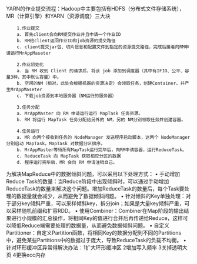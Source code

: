 YARN的作业提交流程：Hadoop中主要包括有HDFS（分布式文件存储系统），MR（计算引擎）和YARN（资源调度）三大块

        1.作业提交
        a. 首先client会向RM提交作业并且申请一个作业ID
        b. RM给client返回作业ID和job资源的提交路径
        c. client提交jar包、切片信息和配置文件到指定的资源提交路径，完成后接着向RM申请运行MrAppMaseter
        
        2.作业初始化
        a. 当 RM 收到 Client 的请求后，将该 job 添加到调度器（其中有IFIO、公平、容量3种，其中默认容量）中。
        b. 空闲的NM（相对，此处会根据机器的资源决定）会领取任务，创建Container，并产生MrAppMaseter
        c. 下载job资源到本地服务器（NM运行的服务器）
        
        3.任务分配
        a. MrAppMaster 向 RM 申请运行运行 MapTask 任务资源。
        b. RM 将运行 MapTask 任务分配给另外的 NM，另的 NM分别领取任务并创建容器。
        
        4.任务运行
        a. MR 向两个接收到任务的 NodeManager 发送程序启动脚本，这两个 NodeManager 分别启动 MapTask，MapTask 对数据分区排序。
        b. MrAppMaster等待所有MapTask运行完毕后，向RM申请容器，运行ReduceTask。
        c. ReduceTask 向 MapTask 获取相应分区的数据
        d. 程序运行完毕后，MR 会向 RM 申请注销自己。

为解决MapReduce中的数据倾斜问题，可以采用以下处理方式：
        • 手动增加Reduce Task的数量：当Reduce阶段中出现倾斜时，可以通过手动增加ReduceTask的数量来解决这个问题。增加ReduceTask的数量后，每个Task要处理的数据量就会减少，从而避免了数据倾斜问题。
        • 针对倾斜的Key单独处理：对于部分key倾斜严重，可以采样倾斜key，拆分join；如果是大量key倾斜严重，可以采样随机前缀和扩容RDD。
        • 使用Combiner：Combiner在Map阶段的输出结果进行小规模的汇总操作，将相同Key的值进行合并后再传递给Reduce，这样可以降低Reduce端需要处理的数据量，从而避免数据倾斜问题。
        • 自定义Partitioner：自定义Partition函数，将相同Key的数据分配到不同的Partitions中，避免某些Partitions中的数据过于庞大，导致ReduceTask的负载不均衡。
        • 针对环形缓冲区异常得解决办法：1扩大环形缓冲区 2增加写入频率 3关掉透明大页 4更换ecc内存
